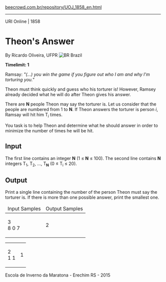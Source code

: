 <p><a href="https://www.beecrowd.com.br/repository/UOJ_1858_en.html">beecrowd.com.br/repository/UOJ_1858_en.html</a></p><hr>
<div>
  <span>URI Online | 1858</span>
  <h1>Theon's Answer</h1>
  <div>
    <p>By Ricardo Oliveira, UFPR <img src="https://resources.beecrowd.com.br/gallery/images/flags/br.gif" alt="BR"> Brazil</p>
  </div>
  <strong>Timelimit: 1</strong>
</div>
<div>
<div>
  <p>Ramsay: <em>"(...) you win the game if you figure out who I am and why I'm torturing you."</em></p>
  <p>Theon must think quickly and guess who his torturer is! However, Ramsey already decided what he will do after Theon gives his answer.</p>
  <p>There are <strong>N</strong> people Theon may say the torturer is. Let us consider that the people are numbered from 1 to <strong>N</strong>. If Theon answers the torturer is person <em>i</em>, Ramsay will hit him T<sub><em>i</em></sub> times.</p>
  <p>You task is to help Theon and determine what he should answer in order to minimize the number of times he will be hit.</p>
</div>
<h2>Input</h2>
<div>
  <p>The first line contains an integer <strong>N</strong> (1 ≤ <strong>N</strong> ≤ 100). The second line contains <strong>N</strong> integers T<sub>1</sub>, T<sub>2</sub>, ..., T<strong><sub>N</sub></strong> (0 ≤ T<sub>i</sub> ≤ 20).</p>
</div>
<h2>Output</h2>
<div>
  <p>Print a single line containing the number of the person Theon must say the torturer is. If there is more than one possible answer, print the smallest one.</p>
</div>
<div></div>
<table>
  <thead>
    <tr>
      <td>Input Samples</td>
      <td>Output Samples</td>
    </tr>
  </thead>
  <tbody>
    <tr>
      <td>
        <p>3<br>
         8 0 7</p>
      </td>
      <td>
        <p>2</p>
      </td>
    </tr>
  </tbody>
</table>
<div></div>
<table>
  <thead>
  </thead>
  <tbody>
    <tr>
      <td>
        <p>2<br>
           1 1<br>
        </p>
      </td>
      <td>
        <p>1</p>
      </td>
    </tr>
  </tbody>
</table>
<div></div>
  <p>
  Escola de Inverno da Maratona - Erechim RS - 2015</p>
</div>
